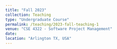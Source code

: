 ```yaml
---
title: "Fall 2023"
collection: Teaching
type: "Undergraduate Course"
permalink: /teaching/2023-fall-teaching-1
venue: "CSE 4322 - Software Project Management"
date: 
location: "Arlington TX, USA"
---
```

